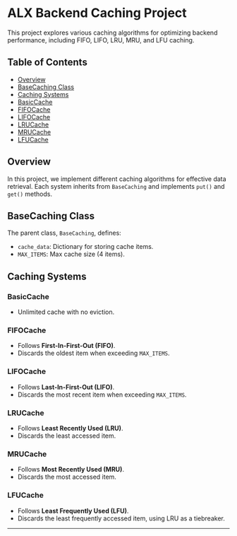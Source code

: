 # ALX Backend Caching Project

This project explores various caching algorithms for optimizing backend performance, including FIFO, LIFO, LRU, MRU, and LFU caching.

## Table of Contents
- [Overview](#overview)
- [BaseCaching Class](#basecaching-class)
- [Caching Systems](#caching-systems)
- [BasicCache](#basiccache)
- [FIFOCache](#fifocache)
- [LIFOCache](#lifocache)
- [LRUCache](#lrucache)
- [MRUCache](#mrucache)
- [LFUCache](#lfucache)

## Overview
In this project, we implement different caching algorithms for effective data retrieval. Each system inherits from `BaseCaching` and implements `put()` and `get()` methods.

## BaseCaching Class
The parent class, `BaseCaching`, defines:
- `cache_data`: Dictionary for storing cache items.
- `MAX_ITEMS`: Max cache size (4 items).

## Caching Systems

### BasicCache
- Unlimited cache with no eviction.

### FIFOCache
- Follows **First-In-First-Out (FIFO)**.
- Discards the oldest item when exceeding `MAX_ITEMS`.

### LIFOCache
- Follows **Last-In-First-Out (LIFO)**.
- Discards the most recent item when exceeding `MAX_ITEMS`.

### LRUCache
- Follows **Least Recently Used (LRU)**.
- Discards the least accessed item.

### MRUCache
- Follows **Most Recently Used (MRU)**.
- Discards the most accessed item.

### LFUCache
- Follows **Least Frequently Used (LFU)**.
- Discards the least frequently accessed item, using LRU as a tiebreaker.

---


